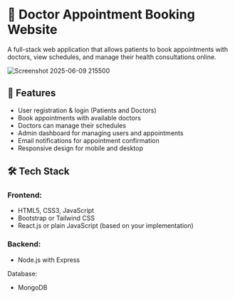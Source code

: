 # 🏥 Doctor Appointment Booking Website

A full-stack web application that allows patients to book appointments with doctors, view schedules, and manage their health consultations online.

 ![Screenshot 2025-06-09 215500](https://github.com/user-attachments/assets/7d0e79ef-dcf7-418c-9971-3d5726b05bc4)

## 🚀 Features

- User registration & login (Patients and Doctors)
- Book appointments with available doctors
- Doctors can manage their schedules
- Admin dashboard for managing users and appointments
- Email notifications for appointment confirmation
- Responsive design for mobile and desktop

## 🛠️ Tech Stack

### Frontend:
- HTML5, CSS3, JavaScript
- Bootstrap or Tailwind CSS
- React.js or plain JavaScript (based on your implementation)

### Backend:
- Node.js with Express  


Database:
- MongoDB 









